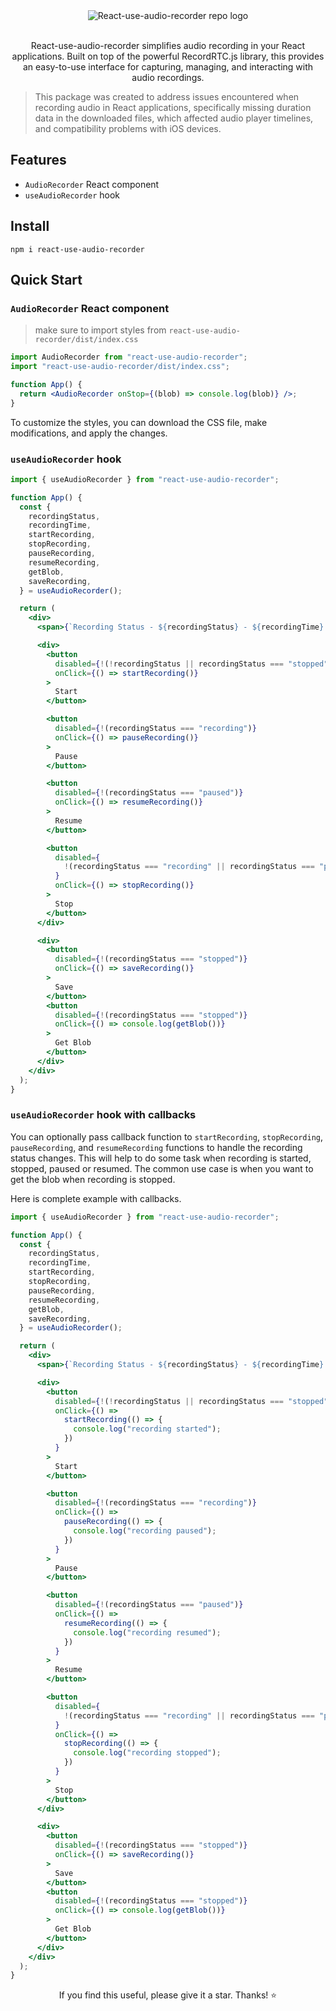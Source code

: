 <div align="center">
  <img src="https://raw.githubusercontent.com/sankaSanjeeva/react-use-audio-recorder/main/media/repo-logo.png" alt="React-use-audio-recorder repo logo" />
</div>

<br>

<p align="center">
React-use-audio-recorder simplifies audio recording in your React applications. Built on top of the powerful RecordRTC.js library, this provides an easy-to-use interface for capturing, managing, and interacting with audio recordings.
</p>

> This package was created to address issues encountered when recording audio in React applications, specifically missing duration data in the downloaded files, which affected audio player timelines, and compatibility problems with iOS devices.

## Features

- `AudioRecorder` React component
- `useAudioRecorder` hook

## Install

    npm i react-use-audio-recorder

## Quick Start

### `AudioRecorder` React component

> make sure to import styles from `react-use-audio-recorder/dist/index.css`

```jsx
import AudioRecorder from "react-use-audio-recorder";
import "react-use-audio-recorder/dist/index.css";

function App() {
  return <AudioRecorder onStop={(blob) => console.log(blob)} />;
}
```

To customize the styles, you can download the CSS file, make modifications, and apply the changes.

### `useAudioRecorder` hook

```jsx
import { useAudioRecorder } from "react-use-audio-recorder";

function App() {
  const {
    recordingStatus,
    recordingTime,
    startRecording,
    stopRecording,
    pauseRecording,
    resumeRecording,
    getBlob,
    saveRecording,
  } = useAudioRecorder();

  return (
    <div>
      <span>{`Recording Status - ${recordingStatus} - ${recordingTime} s`}</span>

      <div>
        <button
          disabled={!(!recordingStatus || recordingStatus === "stopped")}
          onClick={() => startRecording()}
        >
          Start
        </button>

        <button
          disabled={!(recordingStatus === "recording")}
          onClick={() => pauseRecording()}
        >
          Pause
        </button>

        <button
          disabled={!(recordingStatus === "paused")}
          onClick={() => resumeRecording()}
        >
          Resume
        </button>

        <button
          disabled={
            !(recordingStatus === "recording" || recordingStatus === "paused")
          }
          onClick={() => stopRecording()}
        >
          Stop
        </button>
      </div>

      <div>
        <button
          disabled={!(recordingStatus === "stopped")}
          onClick={() => saveRecording()}
        >
          Save
        </button>
        <button
          disabled={!(recordingStatus === "stopped")}
          onClick={() => console.log(getBlob())}
        >
          Get Blob
        </button>
      </div>
    </div>
  );
}
```

### `useAudioRecorder` hook with callbacks

You can optionally pass callback function to `startRecording`, `stopRecording`, `pauseRecording`, and `resumeRecording` functions to handle the recording status changes. This will help to do some task when recording is started, stopped, paused or resumed.
The common use case is when you want to get the blob when recording is stopped.

Here is complete example with callbacks.

```jsx
import { useAudioRecorder } from "react-use-audio-recorder";

function App() {
  const {
    recordingStatus,
    recordingTime,
    startRecording,
    stopRecording,
    pauseRecording,
    resumeRecording,
    getBlob,
    saveRecording,
  } = useAudioRecorder();

  return (
    <div>
      <span>{`Recording Status - ${recordingStatus} - ${recordingTime} s`}</span>

      <div>
        <button
          disabled={!(!recordingStatus || recordingStatus === "stopped")}
          onClick={() =>
            startRecording(() => {
              console.log("recording started");
            })
          }
        >
          Start
        </button>

        <button
          disabled={!(recordingStatus === "recording")}
          onClick={() =>
            pauseRecording(() => {
              console.log("recording paused");
            })
          }
        >
          Pause
        </button>

        <button
          disabled={!(recordingStatus === "paused")}
          onClick={() =>
            resumeRecording(() => {
              console.log("recording resumed");
            })
          }
        >
          Resume
        </button>

        <button
          disabled={
            !(recordingStatus === "recording" || recordingStatus === "paused")
          }
          onClick={() =>
            stopRecording(() => {
              console.log("recording stopped");
            })
          }
        >
          Stop
        </button>
      </div>

      <div>
        <button
          disabled={!(recordingStatus === "stopped")}
          onClick={() => saveRecording()}
        >
          Save
        </button>
        <button
          disabled={!(recordingStatus === "stopped")}
          onClick={() => console.log(getBlob())}
        >
          Get Blob
        </button>
      </div>
    </div>
  );
}
```

<p align='center'>If you find this useful, please give it a star. Thanks! ⭐</p>
